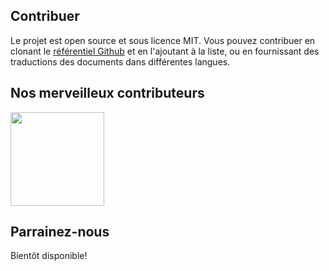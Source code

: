 ## Contribuer

Le projet est open source et sous licence MIT. Vous pouvez contribuer en clonant le [référentiel Github](https://github.com/CSumm/helpmepoc) et en l'ajoutant à la liste, ou en fournissant des traductions des documents dans différentes langues.

## Nos merveilleux contributeurs

<a href="https://www.github.com/csumm"> <img width="150px" height="150px" src="public/images/carlgithub.png"> </a>

## Parrainez-nous

Bientôt disponible!
